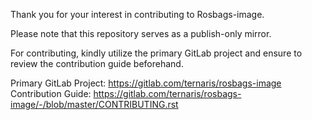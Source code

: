 Thank you for your interest in contributing to Rosbags-image.

Please note that this repository serves as a publish-only mirror.

For contributing, kindly utilize the primary GitLab project and ensure to review the contribution guide beforehand.

Primary GitLab Project: https://gitlab.com/ternaris/rosbags-image
Contribution Guide: https://gitlab.com/ternaris/rosbags-image/-/blob/master/CONTRIBUTING.rst
